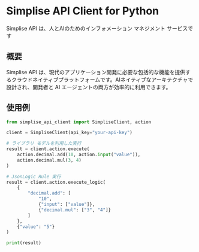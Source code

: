 # Simplise API Client for Python

Simplise API は、人とAIのためのインフォメーション マネジメント サービスです

## 概要

Simplise API は、現代のアプリケーション開発に必要な包括的な機能を提供するクラウドネイティブプラットフォームです。AIネイティブなアーキテクチャで設計され、開発者と AI エージェントの両方が効率的に利用できます。

## 使用例
```python
from simplise_api_client import SimpliseClient, action

client = SimpliseClient(api_key="your-api-key")

# ライブラリ モデルを利用した実行
result = client.action.execute(
    action.decimal.add(10, action.input("value")),
    action.decimal.mul(3, 4)
)

# JsonLogic Rule 実行
result = client.action.execute_logic(
    {
        "decimal.add": [
            "10",
            {"input": ["value"]},
            {"decimal.mul": ["3", "4"]}
        ]
    },
    {"value": "5"}
)

print(result)
```

